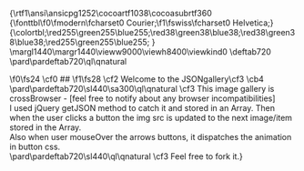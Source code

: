 {\rtf1\ansi\ansicpg1252\cocoartf1038\cocoasubrtf360
{\fonttbl\f0\fmodern\fcharset0 Courier;\f1\fswiss\fcharset0 Helvetica;}
{\colortbl;\red255\green255\blue255;\red38\green38\blue38;\red38\green38\blue38;\red255\green255\blue255;
}
\margl1440\margr1440\vieww9000\viewh8400\viewkind0
\deftab720
\pard\pardeftab720\ql\qnatural

\f0\fs24 \cf0 ## 
\f1\fs28 \cf2 Welcome to the JSONgallery\cf3 \cb4 \
\pard\pardeftab720\sl440\sa300\ql\qnatural
\cf3 This image gallery is crossBrowser - [feel free to notify about any browser incompatibilities]\
I used jQuery getJSON method to catch it and stored in an Array. Then when the user clicks a button the img src is updated to the next image/item stored in the Array.\
Also when user mouseOver the arrows buttons, it dispatches the animation in button css.\
\pard\pardeftab720\sl440\ql\qnatural
\cf3 Feel free to fork it.}